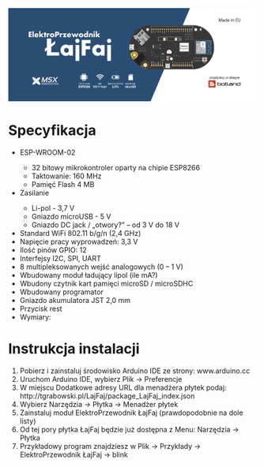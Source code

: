 <img src="https://raw.githubusercontent.com/ElektroPrzewodnik/LajFaj/gh-pages/intro.png" alt="" />
<br />

# Specyfikacja
<ul>
<li>ESP-WROOM-02</li>
<ul>
<li>32 bitowy mikrokontroler oparty na chipie ESP8266</li>
<li>Taktowanie: 160 MHz</li>
<li>Pamięć Flash 4 MB</li>
</ul>
<li>Zasilanie</li>
<ul>
<li>Li-pol - 3,7 V</li>
<li>Gniazdo microUSB - 5 V</li>
<li>Gniazdo DC jack / „otwory?” – od 3 V do 18 V</li>
</ul>
<li>Standard WiFi 802.11 b/g/n (2,4 GHz)</li>
<li>Napięcie pracy wyprowadzeń: 3,3 V</li>
<li>Ilość pinów GPIO: 12</li>
<li>Interfejsy I2C, SPI, UART</li>
<li>8 multipleksowanych wejść analogowych (0 – 1 V)</li>
<li>Wbudowany moduł ładujący lipol (ile mA?)</li>
<li>Wbudony czytnik kart pamięci microSD / microSDHC</li>
<li>Wbudowany programator</li>
<li>Gniazdo akumulatora JST 2,0 mm</li>
<li>Przycisk rest</li>
<li>Wymiary: </li>
</ul>

# Instrukcja instalacji
<ol>
<li>Pobierz i zainstaluj środowisko Arduino IDE ze strony: www.arduino.cc</li>
<li>Uruchom Arduino IDE, wybierz Plik -> Preferencje</li>
<li>W miejscu Dodatkowe adresy URL dla menadżera płytek podaj:
http://tgrabowski.pl/LajFaj/package_LajFaj_index.json</li>
<li>Wybierz Narzędzia -> Płytka -> Menadżer płytek</li>
<li>Zainstaluj moduł ElektroPrzewodnik ŁajFaj (prawdopodobnie na dole listy)</li>
<li>Od tej pory płytka ŁajFaj będzie już dostępna z Menu: Narzędzia -> Płytka</li>
<li>Przykładowy program znajdziesz w Plik -> Przykłady -> ElektroPrzewodnik ŁajFaj -> blink</li>
</ol>
